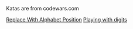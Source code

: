 Katas are from codewars.com

[Replace With Alphabet Position](https://www.codewars.com/kata/546f922b54af40e1e90001da)
[Playing with digits](https://www.codewars.com/kata/5552101f47fc5178b1000050)